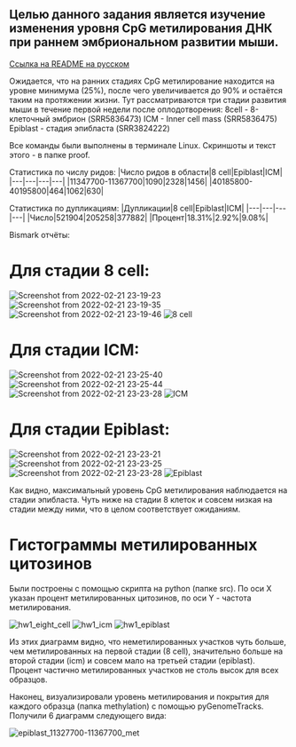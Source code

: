 ## Целью данного задания является изучение изменения уровня CpG метилирования ДНК при раннем эмбриональном развитии мыши.

[Ссылка на README на русском](README.ru.md)

Ожидается, что на ранних стадиях CpG метилирование находится на уровне минимума (25%), после чего увеличивается до 90% и остаётся таким на протяжении жизни.
Тут рассматриваются три стадии развития мыши в течение первой недели после оплодотворения:
8cell - 8-клеточный эмбрион (SRR5836473)
ICM - Inner cell mass (SRR5836475)
Epiblast - стадия эпибласта (SRR3824222)

Все команды были выполнены в терминале Linux.
Скриншоты и текст этого - в папке proof.

Статистика по числу ридов:
|Число ридов в области|8 cell|Epiblast|ICM|
|---|---|---|---|
|11347700-11367700|1090|2328|1456|
|40185800-40195800|464|1062|630|

Статистика по дупликациям:
|Дупликации|8 cell|Epiblast|ICM|
|---|---|---|---|
|Число|521904|205258|377882|
|Процент|18.31%|2.92%|9.08%|

Bismark отчёты:

# Для стадии 8 cell:

![Screenshot from 2022-02-21 23-19-23](https://user-images.githubusercontent.com/60808642/155021722-6951c6c3-5e32-4967-9657-dfedfcc57a30.png)
![Screenshot from 2022-02-21 23-19-35](https://user-images.githubusercontent.com/60808642/155021789-77457d7c-aa6a-4645-8de5-8dee04d1b039.png)
![Screenshot from 2022-02-21 23-19-46](https://user-images.githubusercontent.com/60808642/155022644-3ae240da-5446-48ee-a86e-d1e87ed416e8.png)
![8 cell](https://user-images.githubusercontent.com/60808642/154995957-dc9efa1d-071c-4730-b5c7-944dfc09734d.png)

# Для стадии ICM:
![Screenshot from 2022-02-21 23-25-40](https://user-images.githubusercontent.com/60808642/155022349-1d4dc970-862b-42d6-ae3d-9bf1ad4eb421.png)
![Screenshot from 2022-02-21 23-25-44](https://user-images.githubusercontent.com/60808642/155022395-92853f91-ae9d-4c02-9215-f27e2c8121a7.png)
![Screenshot from 2022-02-21 23-23-28](https://user-images.githubusercontent.com/60808642/155022558-b09e6244-bddb-41c1-8672-bd488f7f9bf6.png)
![ICM](https://user-images.githubusercontent.com/60808642/154996003-66df01e7-bf5b-44d6-8954-4b69a1369f98.png)

# Для стадии Epiblast:
![Screenshot from 2022-02-21 23-23-21](https://user-images.githubusercontent.com/60808642/155022052-902b45c4-9fb2-42ac-9e80-533176be13ae.png)
![Screenshot from 2022-02-21 23-23-25](https://user-images.githubusercontent.com/60808642/155022061-513f568a-6754-4123-bacb-6dfa764424ba.png)
![Screenshot from 2022-02-21 23-23-28](https://user-images.githubusercontent.com/60808642/155022071-cc8e424b-6c6d-4bda-997b-7ddbe56238a0.png)
![Epiblast](https://user-images.githubusercontent.com/60808642/154995981-bb2dd211-e909-40a8-a5da-a3fbc257a0e0.png)

Как видно, максимальный уровень CpG метилирования наблюдается на стадии эпибласта. Чуть ниже на стадии 8 клеток и совсем низкая на стадии между ними, что в целом соответствует ожиданиям.

# Гистограммы метилированных цитозинов

Были построены с помощью скрипта на python (папке src).
По оси X указан процент метилированных цитозинов, по оси Y - частота метилирования.

![hw1_eight_cell](https://user-images.githubusercontent.com/60808642/195834753-ddbf1012-3528-40c0-aea5-52bbf1cb9cb8.png)
![hw1_icm](https://user-images.githubusercontent.com/60808642/195834777-7944f5a7-b90c-468f-8c9a-c97b76ef05ae.png)
![hw1_epiblast](https://user-images.githubusercontent.com/60808642/195834791-d17f723d-4748-4ac0-bbaf-9d75b209d301.png)

Из этих диаграмм видно, что неметилированных участков чуть больше, чем метилированных на первой стадии (8 cell), значительно больше на второй стадии (icm) и совсем мало на третьей стадии (epiblast). Процент частично метилированных участков не столь высок для всех образцов.

Наконец, визуализировали уровень метилирования и покрытия для каждого образца (папка methylation) с помощью pyGenomeTracks.
Получили 6 диаграмм следующего вида:

![epiblast_11327700-11367700_met](https://user-images.githubusercontent.com/60808642/195835635-53ba3c3b-2ac1-4395-826b-90482be2f3ab.png)
